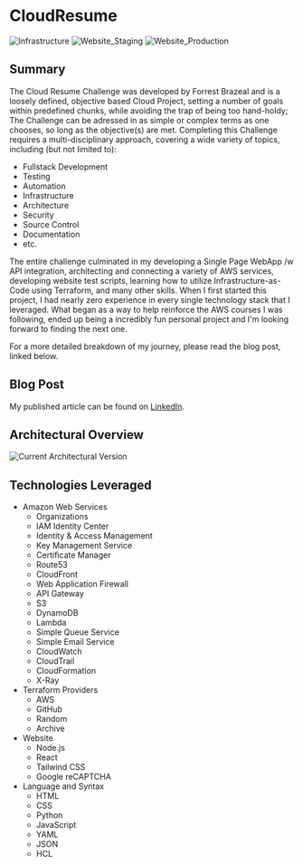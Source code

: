# CloudResume
![Infrastructure](https://github.com/RetroHazard/CloudResume/actions/workflows/infrastructure.yml/badge.svg)
![Website_Staging](https://github.com/RetroHazard/CloudResume/actions/workflows/website_staging.yml/badge.svg)
![Website_Production](https://github.com/RetroHazard/CloudResume/actions/workflows/website_production.yml/badge.svg)


## Summary
The Cloud Resume Challenge was developed by Forrest Brazeal and is a loosely defined, objective based Cloud Project, setting a number of goals within predefined chunks, while avoiding the trap of being too hand-holdy; The Challenge can be adressed in as simple or complex terms as one chooses, so long as the objective(s) are met.
Completing this Challenge requires a multi-disciplinary approach, covering a wide variety of topics, including (but not limited to): 
+ Fullstack Development
+ Testing
+ Automation
+ Infrastructure
+ Architecture
+ Security
+ Source Control
+ Documentation
+ etc.

The entire challenge culminated in my developing a Single Page WebApp /w API integration, architecting and connecting a variety of AWS services, developing website test scripts, learning how to utilize Infrastructure-as-Code using Terraform, and many other skills.
When I first started this project, I had nearly zero experience in every single technology stack that I leveraged. What began as a way to help reinforce the AWS courses I was following, ended up being a incredibly fun personal project and I'm looking forward to finding the next one.

For a more detailed breakdown of my journey, please read the blog post, linked below.

## Blog Post
My published article can be found on [LinkedIn](https://www.linkedin.com/pulse/taking-cloud-resume-challenge-alexander-bracken-gm0wc/).


## Architectural Overview
![Current Architectural Version](https://media.licdn.com/dms/image/D5612AQHV6b2IgcGYxw/article-inline_image-shrink_1000_1488/0/1720409517025?e=1726099200&v=beta&t=lMS00bjuDtDAtyFUVPDj2Ac6q_uuRbCVaCJfmw1HzJw)


## Technologies Leveraged
 + Amazon Web Services
   + Organizations
   + IAM Identity Center
   + Identity & Access Management
   + Key Management Service
   + Certificate Manager
   + Route53
   + CloudFront
   + Web Application Firewall
   + API Gateway
   + S3
   + DynamoDB
   + Lambda
   + Simple Queue Service
   + Simple Email Service
   + CloudWatch
   + CloudTrail
   + CloudFormation
   + X-Ray
 + Terraform Providers
   + AWS
   + GitHub
   + Random
   + Archive
 + Website
   + Node.js
   + React
   + Tailwind CSS
   + Google reCAPTCHA
 + Language and Syntax
   + HTML
   + CSS
   + Python
   + JavaScript
   + YAML
   + JSON
   + HCL
